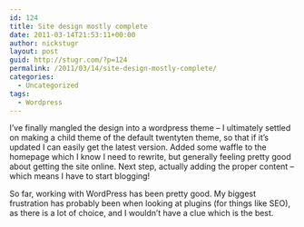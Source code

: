 ```yaml
---
id: 124
title: Site design mostly complete
date: 2011-03-14T21:53:11+00:00
author: nickstugr
layout: post
guid: http://stugr.com/?p=124
permalink: /2011/03/14/site-design-mostly-complete/
categories:
  - Uncategorized
tags:
  - Wordpress
---
```

I&#8217;ve finally mangled the design into a wordpress theme &#8211; I ultimately settled on making a child theme of the default twentyten theme, so that if it&#8217;s updated I can easily get the latest version. Added some waffle to the homepage which I know I need to rewrite, but generally feeling pretty good about getting the site online. Next step, actually adding the proper content &#8211; which means I have to start blogging!

So far, working with WordPress has been pretty good. My biggest frustration has probably been when looking at plugins (for things like SEO), as there is a lot of choice, and I wouldn&#8217;t have a clue which is the best.